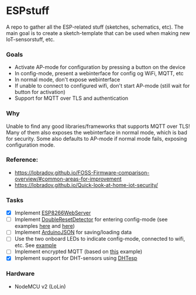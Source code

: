 # ESPstuff
A repo to gather all the ESP-related stuff (sketches, schematics, etc).
The main goal is to create a sketch-template that can be used when making new IoT-sensorstuff, etc.

### Goals
* Activate AP-mode for configuration by pressing a button on the device
* In config-mode, present a webinterface for config og WiFi, MQTT, etc
* In normal mode, don't expose webinterface
* If unable to connect to configured wifi, don't start AP-mode (still wait for button for activation)
* Support for MQTT over TLS and authentication

### Why
Unable to find any good libraries/frameworks that supports MQTT over TLS! 
Many of them also exposes the webinterface in normal mode, which is bad for security. Some also defaults to AP-mode if normal mode fails, exposing configuration mode.

### Reference: 
* https://lobradov.github.io/FOSS-Firmware-comparison-overview/#common-areas-for-improvement
* https://lobradov.github.io/Quick-look-at-home-iot-security/

### Tasks
- [x] Implement [ESP8266WebServer](https://github.com/esp8266/Arduino/tree/master/libraries/ESP8266WebServer)
- [ ] Implement [DoubleResetDetector](https://github.com/datacute/DoubleResetDetector) for entering config-mode (see examples [here](https://github.com/kentaylor/WiFiManager/tree/master/examples/ConfigOnDoubleReset) and [here](https://github.com/witnessmenow/arduino-youtube-api/blob/master/examples/ESP8266/ChannelStatisticsWithWifiManagerAndDoubleReset/ChannelStatisticsWithWifiManagerAndDoubleReset.ino))
- [ ] Implement [ArduinoJSON](https://github.com/bblanchon/ArduinoJson) for saving/loading data
- [ ] Use the two onboard LEDs to indicate config-mode, connected to wifi, etc. See [example](https://lowvoltage.github.io/2017/07/09/Onboard-LEDs-NodeMCU-Got-Two)
- [ ] Implement encrypted MQTT (based on [this](https://github.com/adafruit/Adafruit_MQTT_Library/blob/master/examples/adafruitio_secure_esp8266/adafruitio_secure_esp8266.ino) example)
- [x] Implement support for DHT-sensors using [DHTesp](https://github.com/beegee-tokyo/DHTesp)

### Hardware
* NodeMCU v2 (LoLin)
